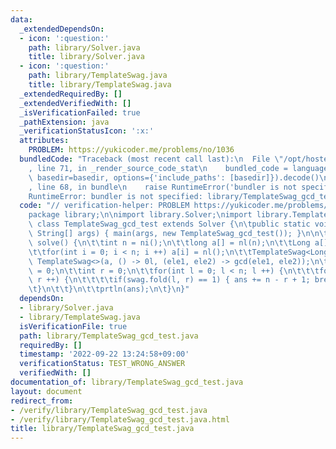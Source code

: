 ```yaml
---
data:
  _extendedDependsOn:
  - icon: ':question:'
    path: library/Solver.java
    title: library/Solver.java
  - icon: ':question:'
    path: library/TemplateSwag.java
    title: library/TemplateSwag.java
  _extendedRequiredBy: []
  _extendedVerifiedWith: []
  _isVerificationFailed: true
  _pathExtension: java
  _verificationStatusIcon: ':x:'
  attributes:
    PROBLEM: https://yukicoder.me/problems/no/1036
  bundledCode: "Traceback (most recent call last):\n  File \"/opt/hostedtoolcache/Python/3.10.7/x64/lib/python3.10/site-packages/onlinejudge_verify/documentation/build.py\"\
    , line 71, in _render_source_code_stat\n    bundled_code = language.bundle(stat.path,\
    \ basedir=basedir, options={'include_paths': [basedir]}).decode()\n  File \"/opt/hostedtoolcache/Python/3.10.7/x64/lib/python3.10/site-packages/onlinejudge_verify/languages/user_defined.py\"\
    , line 68, in bundle\n    raise RuntimeError('bundler is not specified: {}'.format(str(path)))\n\
    RuntimeError: bundler is not specified: library/TemplateSwag_gcd_test.java\n"
  code: "// verification-helper: PROBLEM https://yukicoder.me/problems/no/1036\n\n\
    package library;\n\nimport library.Solver;\nimport library.TemplateSwag;\n\npublic\
    \ class TemplateSwag_gcd_test extends Solver {\n\tpublic static void main(final\
    \ String[] args) { main(args, new TemplateSwag_gcd_test()); }\n\n\tpublic void\
    \ solve() {\n\t\tint n = ni();\n\t\tlong a[] = nl(n);\n\t\tLong a[] = new Long[n];\n\
    \t\tfor(int i = 0; i < n; i ++) a[i] = nl();\n\t\tTemplateSwag<Long> swag = new\
    \ TemplateSwag<>(a, () -> 0l, (ele1, ele2) -> gcd(ele1, ele2));\n\t\tlong ans\
    \ = 0;\n\t\tint r = 0;\n\t\tfor(int l = 0; l < n; l ++) {\n\t\t\tfor(; r <= n;\
    \ r ++) {\n\t\t\t\tif(swag.fold(l, r) == 1) { ans += n - r + 1; break; }\n\t\t\
    \t}\n\t\t}\n\t\tprtln(ans);\n\t}\n}"
  dependsOn:
  - library/Solver.java
  - library/TemplateSwag.java
  isVerificationFile: true
  path: library/TemplateSwag_gcd_test.java
  requiredBy: []
  timestamp: '2022-09-22 13:24:58+09:00'
  verificationStatus: TEST_WRONG_ANSWER
  verifiedWith: []
documentation_of: library/TemplateSwag_gcd_test.java
layout: document
redirect_from:
- /verify/library/TemplateSwag_gcd_test.java
- /verify/library/TemplateSwag_gcd_test.java.html
title: library/TemplateSwag_gcd_test.java
---
```

